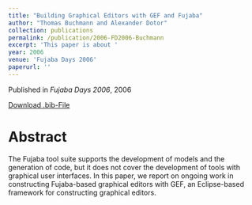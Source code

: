 ```yaml
---
title: "Building Graphical Editors with GEF and Fujaba"
author: "Thomas Buchmann and Alexander Dotor"
collection: publications
permalink: /publication/2006-FD2006-Buchmann
excerpt: 'This paper is about '
year: 2006
venue: 'Fujaba Days 2006'
paperurl: ''
---
```


Published in *Fujaba Days 2006*, 2006


[Download .bib-File](https://tbuchmann.github.io/files/FD2006-Buchmann.bib)

Abstract
=====

The Fujaba tool suite supports the development of models and the generation of code, but it does not cover the development of tools with graphical user interfaces. In this paper, we report on ongoing work in constructing Fujaba-based graphical editors with GEF, an Eclipse-based framework for constructing graphical editors.